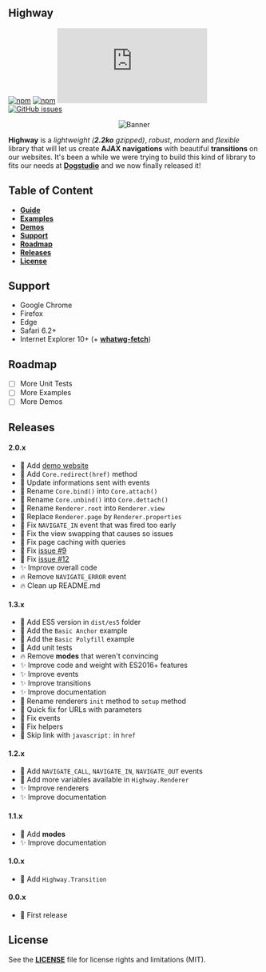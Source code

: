 ## Highway

[![npm](https://img.shields.io/npm/v/@dogstudio/highway.svg)](https://www.npmjs.com/package/@dogstudio/highway)
[![npm](https://img.shields.io/npm/dt/@dogstudio/highway.svg)](https://www.npmjs.com/package/@dogstudio/highway)
[![Gzip Size](https://img.badgesize.io/https://unpkg.com/@dogstudio/highway@1.3.4/dist/highway.min.js?compression=gzip)](https://unpkg.com/@dogstudio/highway@1.3.4/dist/highway.min.js)
[![GitHub issues](https://img.shields.io/github/issues-raw/Dogstudio/highway.svg)](https://github.com/Dogstudio/highway/issues)

<p align="center"><img src="https://i.imgur.com/SNk3YwV.png" alt="Banner" /></p>

**Highway** is a *lightweight (**2.2ko** gzipped)*, *robust*, *modern* and *flexible* library that will let us create **AJAX navigations** with beautiful **transitions** on our websites. It's been a while we were trying to build this kind of library to fits our needs at [**Dogstudio**](https://www.dogstudio.co) and we now finally released it!

## Table of Content

- [**Guide**](https://dogstudio.github.io/highway/)
- [**Examples**](https://dogstudio.github.io/highway/examples.html)
- [**Demos**](https://dogstudio.github.io/highway/demos.html)
- [**Support**](https://github.com/Dogstudio/highway#support)
- [**Roadmap**](https://github.com/Dogstudio/highway#roadmap)
- [**Releases**](https://github.com/Dogstudio/highway#releases)
- [**License**](https://github.com/Dogstudio/highway#license)

## Support

- Google Chrome
- Firefox
- Edge
- Safari 6.2+
- Internet Explorer 10+ (+ [**whatwg-fetch**](https://github.com/github/fetch))

## Roadmap

- [ ] More Unit Tests
- [ ] More Examples
- [ ] More Demos

## Releases
#### 2.0.x

- :tada: Add [demo website](https://dogstudio.github.io/highway/)
- :tada: Add `Core.redirect(href)` method
- :art: Update informations sent with events
- :art: Rename `Core.bind()` into `Core.attach()`
- :art: Rename `Core.unbind()` into `Core.dettach()`
- :art: Rename `Renderer.root` into `Renderer.view`
- :art: Replace `Renderer.page` by `Renderer.properties`
- :bug: Fix `NAVIGATE_IN` event that was fired too early
- :bug: Fix the view swapping that causes so issues
- :bug: Fix page caching with queries
- :bug: Fix [issue #9](https://github.com/Dogstudio/highway/issues/9)
- :bug: Fix [issue #12](https://github.com/Dogstudio/highway/issues/12)
- :sparkles: Improve overall code
- :fire: Remove `NAVIGATE_ERROR` event
- :fire: Clean up README.md

#### 1.3.x

- :tada: Add ES5 version in `dist/es5` folder
- :tada: Add the `Basic Anchor` example
- :tada: Add the `Basic Polyfill` example
- :tada: Add unit tests
- :fire: Remove **modes** that weren't convincing
- :sparkles: Improve code and weight with ES2016+ features
- :sparkles: Improve events
- :sparkles: Improve transitions
- :sparkles: Improve documentation
- :art: Rename renderers `init` method to `setup` method
- :bug: Quick fix for URLs with parameters
- :bug: Fix events
- :bug: Fix helpers
- :bug: Skip link with `javascript:` in `href`

#### 1.2.x

- :tada: Add `NAVIGATE_CALL`, `NAVIGATE_IN`, `NAVIGATE_OUT` events
- :tada: Add more variables available in `Highway.Renderer`
- :sparkles: Improve renderers
- :sparkles: Improve documentation

#### 1.1.x

- :tada: Add **modes**
- :sparkles: Improve documentation

#### 1.0.x

- :tada: Add `Highway.Transition`

#### 0.0.x

- :rocket: First release

## License

See the [**LICENSE**](https://github.com/Dogstudio/highway/blob/master/LICENSE) file for license rights and limitations (MIT).
